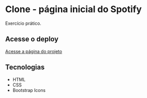 # Clone - página inicial do Spotify

Exercício prático.

## Acesse o deploy

[Acesse a página do projeto](https://marriett.github.io/sharpcoders/01_SPOTIFY/index.html)

## Tecnologias

- HTML
- CSS
- Bootstrap Icons
